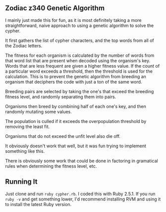 ## Zodiac z340 Genetic Algorithm

I mainly just made this for fun, as it is most definitely taking a more straightforward, naive approach to using a genetic algorithm to solve the cypher.

It first gathers the list of cypher characters, and the top words from all of the Zodiac letters.

The fitness for each organism is calculated by the number of words from that word list that are present when decoded using the organism's key. Words that are less frequent are given a higher fitness value. If the count of a particular word exceeds a threshold, then the threshold is used for the calculation. This is to prevent the genetic algorithm from breeding an organism that deciphers the code with just a ton of the same word.

Breeding pairs are selected by taking the one's that exceed the breeding fitness level, and randomly separating them into pairs.

Organisms then breed by combining half of each one's key, and then randomly mutating some values.

The population is culled if it exceeds the overpopulation threshold by removing the least fit.

Organisms that do not exceed the unfit level also die off.

It obviously doesn't work that well, but it was fun trying to implement something like this.

There is obviously some work that could be done in factoring in gramatical rules when determining the fitness level, etc.

## Running It

Just clone and run `ruby cypher.rb`. I coded this with Ruby 2.5.1. If you run `ruby -v` and get something lower, I'd recommend installing RVM and using it to install the latest Ruby version.
